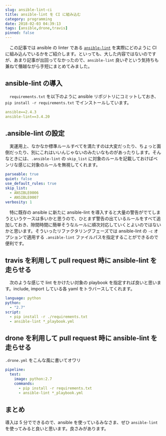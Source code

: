 ```yaml
---
slug: ansible-lint-ci
title: ansible-lint を CI に組み込む
category: programming
date: 2018-02-03 04:39:13
tags: [ansible,drone,travis]
pinned: false
---
```


　この記事では ansible の linter である [`ansible-lint`](https://github.com/willthames/ansible-lint) を実際にどのように CI に組み込んでいるかをご紹介します。といっても、大した内容ではないのですが、あまり記事が出回ってなかったので、`ansible-lint` 良いぞという気持ちも兼ねて僭越ながら手短にまとめてみました。

## ansible-lint の導入

　`requirements.txt` を以下のように ansible リポジトリにコミットしておき、 `pip install -r requirements.txt` でインストールしています。

```yaml
ansible==2.4.3
ansible-lint==3.4.20
```

## .ansible-lint の設定

　実運用上、なかなか標準ルールすべてを満たすのは大変だったり、ちょっと面倒だったり、別にこれはいいんじゃないのみたいなものがあったりします。そんなときには、`.ansible-lint` の `skip_list` に対象のルールを記載しておけばベンリな感じに対象のルールを無視してくれます。

```yaml
parseable: true
quiet: false
use_default_rules: true
skip_list:
  - ANSIBLE0006
  - ANSIBLE0007
verbosity: 1
```

　特に既存の ansible に新たに ansible-lint を導入すると大量の警告がでてしまうというケースは多いかと思うので、ひとまず警告の出ているルールをすべて追加しておき、隙間時間に簡単そうなルールに順次対応していくとよいのではないかと思います。そういったリファクタリングフェーズでは ansible-lint の `-c` オプションで適用する `.ansible-lint` ファイルパスを指定することができるので便利です。

## travis を利用して pull request 時に ansible-lint を走らせる

　次のような感じで lint をかけたい対象の playbook を指定すれば良いと思います。include, import している各 yaml をトラバースしてくれます。

```yaml
language: python
python:
  - "2.7"
script:
  - pip install -r ./requirements.txt
  - ansible-lint *_playbook.yml
```

## drone を利用して pull request 時に ansible-lint を走らせる

`.drone.yml` をこんな風に書いてオワリ

```yaml
pipeline:
  test:
    image: python:2.7
    commands:
      - pip install -r requirements.txt
      - ansible-lint *_playbook.yml
```

## まとめ

導入は 5 分でできるので、ansible を使っているみなさま、ぜひ `ansible-lint` を使ってみると良いと思います。良さみがあります。
